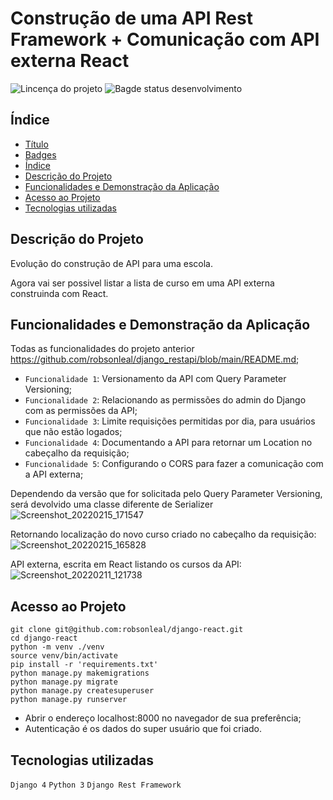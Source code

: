 # Construção de uma API Rest Framework + Comunicação com API externa React

![Lincença do projeto](	https://img.shields.io/github/license/robsonleal/pedroreceitas)
![Bagde status desenvolvimento](https://img.shields.io/static/v1?label=status&message=CONCLUÍDO&color=green)

## Índice

* [Título](#Título)
* [Badges](#badges)
* [Índice](#índice)
* [Descrição do Projeto](#descrição-do-projeto)
* [Funcionalidades e Demonstração da Aplicação](#funcionalidades-e-demonstração-da-aplicação)
* [Acesso ao Projeto](#acesso-ao-projeto)
* [Tecnologias utilizadas](#tecnologias-utilizadas)

## Descrição do Projeto

Evolução do construção de API para uma escola.

Agora vai ser possivel listar a lista de curso em uma API externa construinda com React.

## Funcionalidades e Demonstração da Aplicação

Todas as funcionalidades do projeto anterior https://github.com/robsonleal/django_restapi/blob/main/README.md;

- `Funcionalidade 1`: Versionamento da API com Query Parameter Versioning;
- `Funcionalidade 2`: Relacionando as permissões do admin do Django com as permissões da API;
- `Funcionalidade 3`: Limite requisições permitidas por dia, para usuários que não estão logados;
- `Funcionalidade 4`: Documentando a API para retornar um Location no cabeçalho da requisição;
- `Funcionalidade 5`: Configurando o CORS para fazer a comunicação com a API externa;

Dependendo da versão que for solicitada pelo Query Parameter Versioning, será devolvido uma classe diferente de Serializer</br>
![Screenshot_20220215_171547](https://user-images.githubusercontent.com/27708175/154142070-4360121f-0502-4c52-8197-33316938fc7b.png)

Retornando localização do novo curso criado no cabeçalho da requisição:</br>
![Screenshot_20220215_165828](https://user-images.githubusercontent.com/27708175/154140227-8f2a2862-5107-415d-914c-4aaefa771268.png)

API externa, escrita em React listando os cursos da API:</br>
![Screenshot_20220211_121738](https://user-images.githubusercontent.com/27708175/154138576-90dc2b8d-8c91-4a17-a507-fadb54b1e1f8.png)


## Acesso ao Projeto

```console
git clone git@github.com:robsonleal/django-react.git
cd django-react
python -m venv ./venv
source venv/bin/activate
pip install -r 'requirements.txt'
python manage.py makemigrations
python manage.py migrate
python manage.py createsuperuser
python manage.py runserver
```
- Abrir o endereço localhost:8000 no navegador de sua preferência;
- Autenticação é os dados do super usuário que foi criado.

## Tecnologias utilizadas
`Django 4`
`Python 3`
`Django Rest Framework`


